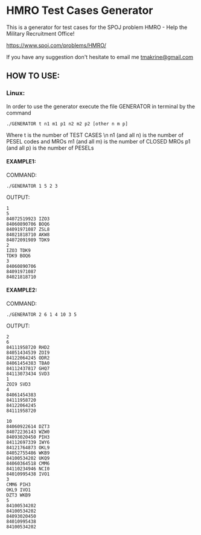 # HMRO Test Cases Generator

This is a generator for test cases for the SPOJ problem HMRO - Help the Military Recruitment Office!

https://www.spoj.com/problems/HMRO/

If you have any suggestion don't hesitate to email me tmakrine@gmail.com

## HOW TO USE:

### Linux:
In order to use the generator execute the file GENERATOR in terminal by the command

``` ./GENERATOR t n1 m1 p1 n2 m2 p2 [other n m p] ```

Where t is the number of TEST CASES \n
n1 (and all n) is the number of PESEL codes and MROs
m1 (and all m) is the number of CLOSED MROs
p1 (and all p) is the number of PESELs

#### EXAMPLE1:

COMMAND:
```
./GENERATOR 1 5 2 3 
```
OUTPUT:
```
1
5
84072519923 IZO3
84060890706 BOQ6
84091971087 ZSL8
84021818710 AKW8
84072091989 TDK9
2
IZO3 TDK9
TDK9 BOQ6
3
84060890706
84091971087
84021818710
```


#### EXAMPLE2:

COMMAND:
```
./GENERATOR 2 6 1 4 10 3 5
```

OUTPUT:
```
2
6
84111958720 RHD2
84051434539 ZOI9
84122064245 ODR2
84061454383 TBA0
84112437817 GHQ7
84113073434 SVD3
1
ZOI9 SVD3
4
84061454383
84111958720
84122064245
84111958720

10
84060922614 DZT3
84072236143 WZW0
84093020450 PIH3
84112697339 IWY6
84121764873 OKL9
84052755486 WKB9
84100534202 UKQ9
84060364518 CMM6
84110234946 NCI0
84010995438 IVO1
3
CMM6 PIH3
OKL9 IVO1
DZT3 WKB9
5
84100534202
84100534202
84093020450
84010995438
84100534202
```
